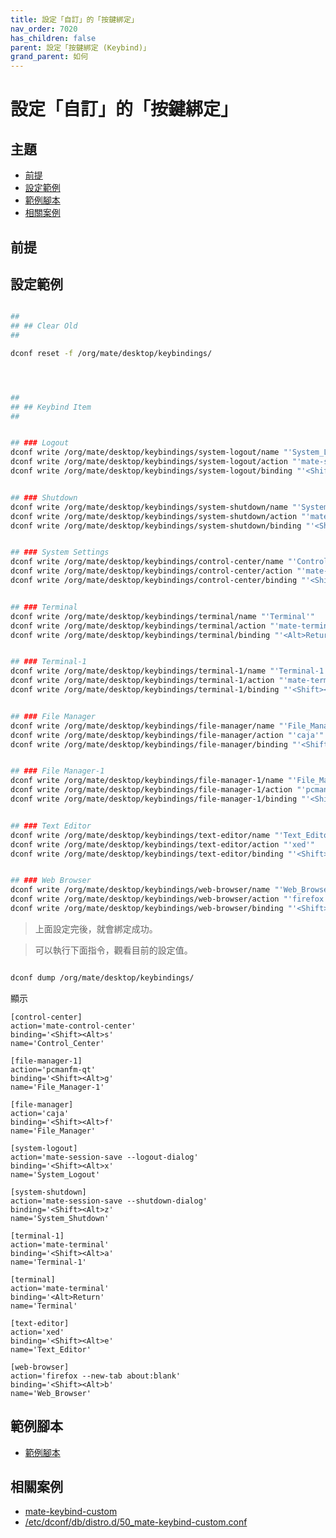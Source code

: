 ```yaml
---
title: 設定「自訂」的「按鍵綁定」
nav_order: 7020
has_children: false
parent: 設定「按鍵綁定 (Keybind)」
grand_parent: 如何
---
```



# 設定「自訂」的「按鍵綁定」




## 主題

* [前提](#前提)
* [設定範例](#設定範例)
* [範例腳本](#範例腳本)
* [相關案例](#相關案例)




## 前提




## 設定範例

``` sh

##
## ## Clear Old
##

dconf reset -f /org/mate/desktop/keybindings/




##
## ## Keybind Item
##


## ### Logout
dconf write /org/mate/desktop/keybindings/system-logout/name "'System_Logout'"
dconf write /org/mate/desktop/keybindings/system-logout/action "'mate-session-save --logout-dialog'"
dconf write /org/mate/desktop/keybindings/system-logout/binding "'<Shift><Alt>x'"


## ### Shutdown
dconf write /org/mate/desktop/keybindings/system-shutdown/name "'System_Shutdown'"
dconf write /org/mate/desktop/keybindings/system-shutdown/action "'mate-session-save --shutdown-dialog'"
dconf write /org/mate/desktop/keybindings/system-shutdown/binding "'<Shift><Alt>z'"


## ### System Settings
dconf write /org/mate/desktop/keybindings/control-center/name "'Control_Center'"
dconf write /org/mate/desktop/keybindings/control-center/action "'mate-control-center'"
dconf write /org/mate/desktop/keybindings/control-center/binding "'<Shift><Alt>s'"


## ### Terminal
dconf write /org/mate/desktop/keybindings/terminal/name "'Terminal'"
dconf write /org/mate/desktop/keybindings/terminal/action "'mate-terminal'"
dconf write /org/mate/desktop/keybindings/terminal/binding "'<Alt>Return'"


## ### Terminal-1
dconf write /org/mate/desktop/keybindings/terminal-1/name "'Terminal-1'"
dconf write /org/mate/desktop/keybindings/terminal-1/action "'mate-terminal'"
dconf write /org/mate/desktop/keybindings/terminal-1/binding "'<Shift><Alt>a'"


## ### File Manager
dconf write /org/mate/desktop/keybindings/file-manager/name "'File_Manager'"
dconf write /org/mate/desktop/keybindings/file-manager/action "'caja'"
dconf write /org/mate/desktop/keybindings/file-manager/binding "'<Shift><Alt>f'"


## ### File Manager-1
dconf write /org/mate/desktop/keybindings/file-manager-1/name "'File_Manager-1'"
dconf write /org/mate/desktop/keybindings/file-manager-1/action "'pcmanfm-qt'"
dconf write /org/mate/desktop/keybindings/file-manager-1/binding "'<Shift><Alt>g'"


## ### Text Editor
dconf write /org/mate/desktop/keybindings/text-editor/name "'Text_Editor'"
dconf write /org/mate/desktop/keybindings/text-editor/action "'xed'"
dconf write /org/mate/desktop/keybindings/text-editor/binding "'<Shift><Alt>e'"


## ### Web Browser
dconf write /org/mate/desktop/keybindings/web-browser/name "'Web_Browser'"
dconf write /org/mate/desktop/keybindings/web-browser/action "'firefox --new-tab about:blank'"
dconf write /org/mate/desktop/keybindings/web-browser/binding "'<Shift><Alt>b'"

```

> 上面設定完後，就會綁定成功。

> 可以執行下面指令，觀看目前的設定值。

``` sh

dconf dump /org/mate/desktop/keybindings/

```

顯示

```
[control-center]
action='mate-control-center'
binding='<Shift><Alt>s'
name='Control_Center'

[file-manager-1]
action='pcmanfm-qt'
binding='<Shift><Alt>g'
name='File_Manager-1'

[file-manager]
action='caja'
binding='<Shift><Alt>f'
name='File_Manager'

[system-logout]
action='mate-session-save --logout-dialog'
binding='<Shift><Alt>x'
name='System_Logout'

[system-shutdown]
action='mate-session-save --shutdown-dialog'
binding='<Shift><Alt>z'
name='System_Shutdown'

[terminal-1]
action='mate-terminal'
binding='<Shift><Alt>a'
name='Terminal-1'

[terminal]
action='mate-terminal'
binding='<Alt>Return'
name='Terminal'

[text-editor]
action='xed'
binding='<Shift><Alt>e'
name='Text_Editor'

[web-browser]
action='firefox --new-tab about:blank'
binding='<Shift><Alt>b'
name='Web_Browser'
```




## 範例腳本

* [範例腳本](https://github.com/samwhelp/note-about-linuxmint-mate/tree/gh-pages/_demo/scripts/cinnamon-keybind)




## 相關案例

* [mate-keybind-custom](https://github.com/samwhelp/note-about-ubuntu/blob/gh-pages/_demo/adjustment/de/mate/part/mate-keybind-custom/config-install.sh)
* [/etc/dconf/db/distro.d/50_mate-keybind-custom.conf](https://github.com/samwhelp/lika-live-build-respin-mate/blob/main/asset/overlay/etc/dconf/db/distro.d/50_mate-keybind-custom.conf)
